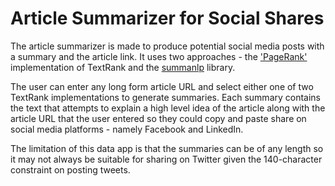 # Article Summarizer for Social Shares

The article summarizer is made to produce potential social media posts with a summary and the article link. It uses two approaches - the ['PageRank'](https://www.analyticsvidhya.com/blog/2018/11/introduction-text-summarization-textrank-python/) implementation of TextRank and the [summanlp](https://github.com/summanlp/textrank) library.

The user can enter any long form article URL and select either one of two TextRank implementations to generate summaries. Each summary contains the text that attempts to explain a high level idea of the article along with the article URL that the user entered so they could copy and paste share on social media platforms - namely Facebook and LinkedIn. 

The limitation of this data app is that the summaries can be of any length so it may not always be suitable for sharing on Twitter given the 140-character constraint on posting tweets.
